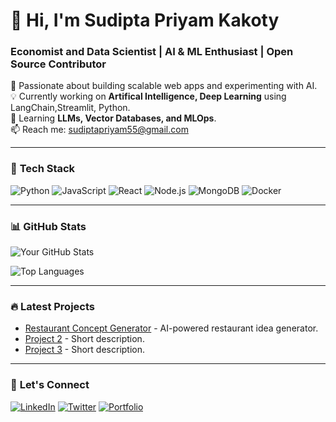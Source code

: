 # 👋 Hi, I'm Sudipta Priyam Kakoty 

### Economist and Data Scientist | AI & ML Enthusiast | Open Source Contributor

🚀 Passionate about building scalable web apps and experimenting with AI.  
💡 Currently working on **Artifical Intelligence, Deep Learning** using LangChain,Streamlit, Python.  
🌱 Learning **LLMs, Vector Databases, and MLOps**.  
📫 Reach me: [sudiptapriyam55@gmail.com](mailto:sudiptapriyam55@gmail.com)  

---

### 🔧 **Tech Stack**
![Python](https://img.shields.io/badge/Python-3776AB?style=for-the-badge&logo=python&logoColor=white)
![JavaScript](https://img.shields.io/badge/JavaScript-F7DF1E?style=for-the-badge&logo=javascript&logoColor=black)
![React](https://img.shields.io/badge/React-61DAFB?style=for-the-badge&logo=react&logoColor=black)
![Node.js](https://img.shields.io/badge/Node.js-339933?style=for-the-badge&logo=node.js&logoColor=white)
![MongoDB](https://img.shields.io/badge/MongoDB-47A248?style=for-the-badge&logo=mongodb&logoColor=white)
![Docker](https://img.shields.io/badge/Docker-2496ED?style=for-the-badge&logo=docker&logoColor=white)

---

### 📊 **GitHub Stats**
![Your GitHub Stats](https://github-readme-stats.vercel.app/api?username=sudecon5&show_icons=true&theme=radical)

![Top Languages](https://github-readme-stats.vercel.app/api/top-langs/?username=sudecon5&layout=compact&theme=dark)

---

### 🔥 **Latest Projects**
- [Restaurant Concept Generator](https://github.com/sudecon5/restaurant_concept_generator) - AI-powered restaurant idea generator.
- [Project 2](https://github.com/sudecon5/project2) - Short description.
- [Project 3](https://github.com/sudecon5/project3) - Short description.

---

### 🤝 **Let's Connect**
[![LinkedIn](https://img.shields.io/badge/LinkedIn-0077B5?style=for-the-badge&logo=linkedin&logoColor=white)](https://www.linkedin.com/in/your-profile/)
[![Twitter](https://img.shields.io/badge/Twitter-1DA1F2?style=for-the-badge&logo=twitter&logoColor=white)](https://twitter.com/your-handle)
[![Portfolio](https://img.shields.io/badge/Portfolio-FF5722?style=for-the-badge&logo=google-chrome&logoColor=white)](https://your-portfolio.com)

<!---
Sudecon5/Sudecon5 is a ✨ special ✨ repository because its `README.md` (this file) appears on your GitHub profile.
You can click the Preview link to take a look at your changes.
--->
